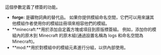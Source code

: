 這個參數定義了標簽的功能。

* **forge:** 是礦物詞典的替代品。 如果你提供模組命名空間，它們可以用來讓其他模組作者使用你的模組註冊項來相容他們的模組。
* **minecraft:**用於添加自定義方塊或項目到原版標簽組。 例如，添加你的模組內的原木到 Minecraft 的原木組(通過設置名稱為 logs 和命名空間為 Minecraft)。
* **mod:**用於對模組中的模組元素進行分組，以供內部使用。